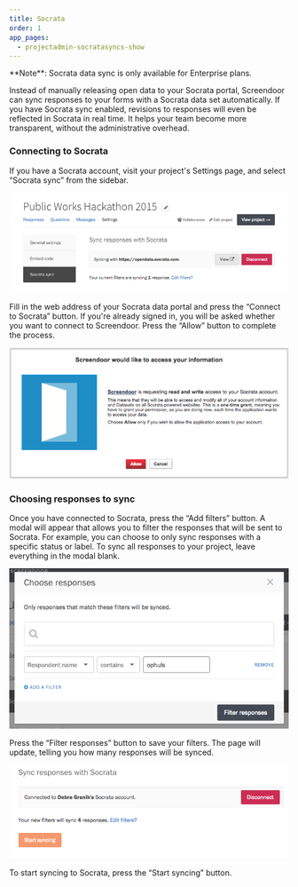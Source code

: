 ```yaml
---
title: Socrata
order: 1
app_pages:
  - projectadmin-socratasyncs-show
---
```


<div class='alert'>
    **Note**: Socrata data sync is only available for Enterprise plans.
</div>

Instead of manually releasing open data to your Socrata portal, Screendoor can sync responses to your forms with a Socrata data set automatically. If you have Socrata sync enabled, revisions to responses will even be reflected in Socrata in real time. It helps your team become more transparent, without the administrative overhead.

### Connecting to Socrata

If you have a Socrata account, visit your project's Settings page, and select &ldquo;Socrata sync&rdquo; from the sidebar.

![The Socrata sync page.](../images/socrata_1.png)

Fill in the web address of your Socrata data portal and press the &ldquo;Connect to Socrata&rdquo; button. If you're already signed in, you will be asked whether you want to connect to Screendoor. Press the &ldquo;Allow&rdquo; button to complete the process.

![Socrata's authorization page.](../images/socrata_2.png)

### Choosing responses to sync

Once you have connected to Socrata, press the &ldquo;Add filters&rdquo; button. A modal will appear that allows you to filter the responses that will be sent to Socrata. For example, you can choose to only sync responses with a specific status or label. To sync all responses to your project, leave everything in the modal blank.

![The filtering modal.](../images/socrata_3.png)

Press the &ldquo;Filter responses&rdquo; button to save your filters. The page will update, telling you how many responses will be synced.

![The sync page will inform you of the number of matching responses.](../images/socrata_4.png)

To start syncing to Socrata, press the &ldquo;Start syncing&rdquo; button.
